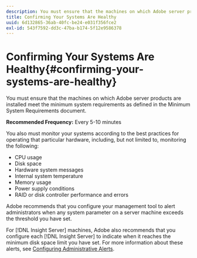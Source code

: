 ```yaml
---
description: You must ensure that the machines on which Adobe server products are installed meet the minimum system requirements as defined in the Minimum System Requirements document.
title: Confirming Your Systems Are Healthy
uuid: 6d132865-36ab-40fc-be24-e031f356fce2
exl-id: 543f7592-dd3c-47ba-b174-5f12e9586378
---
```

# Confirming Your Systems Are Healthy{#confirming-your-systems-are-healthy}

You must ensure that the machines on which Adobe server products are installed meet the minimum system requirements as defined in the Minimum System Requirements document.

 **Recommended Frequency:** Every 5-10 minutes

You also must monitor your systems according to the best practices for operating that particular hardware, including, but not limited to, monitoring the following:

* CPU usage 
* Disk space 
* Hardware system messages 
* Internal system temperature 
* Memory usage 
* Power supply conditions 
* RAID or disk controller performance and errors

Adobe recommends that you configure your management tool to alert administrators when any system parameter on a server machine exceeds the threshold you have set.

For [!DNL Insight Server] machines, Adobe also recommends that you configure each [!DNL Insight Server] to indicate when it reaches the minimum disk space limit you have set. For more information about these alerts, see [Configuring Administrative Alerts](../../../home/c-inst-svr/c-admin-inst-svr/t-config-adm-alrts.md#task-0858f588da4941aa9d4952f6592681aa).
